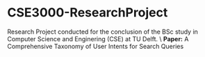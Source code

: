 # CSE3000-ResearchProject

Research Project conducted for the conclusion of the BSc study in Computer Science and Enginering (CSE) at TU Delft. \\
**Paper:** A Comprehensive Taxonomy of User Intents for Search Queries
